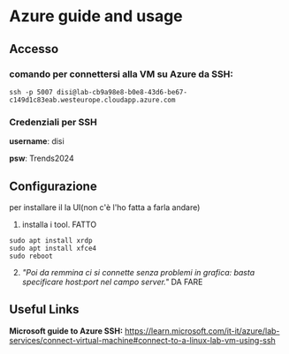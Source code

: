 # Azure guide and usage

## Accesso
### comando per connettersi alla VM su Azure da SSH:
```ssh -p 5007 disi@lab-cb9a98e8-b0e8-43d6-be67-c149d1c83eab.westeurope.cloudapp.azure.com```

### Credenziali per SSH

**username**: disi

**psw**: Trends2024

## Configurazione

per installare il la UI(non c'è l'ho fatta a farla andare)
1. installa i tool. FATTO
```
sudo apt install xrdp
sudo apt install xfce4
sudo reboot
```
2. *"Poi da remmina ci si connette senza problemi in grafica: basta specificare host:port nel campo server."* DA FARE

## Useful Links

**Microsoft guide to Azure SSH:** https://learn.microsoft.com/it-it/azure/lab-services/connect-virtual-machine#connect-to-a-linux-lab-vm-using-ssh
